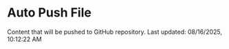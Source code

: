 # Auto Push File

Content that will be pushed to GitHub repository.
Last updated: 08/16/2025, 10:12:22 AM